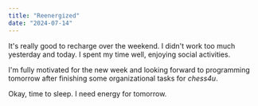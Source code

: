 ```yaml
---
title: "Reenergized"
date: "2024-07-14"
---
```


It's really good to recharge over the weekend. I didn't work too much yesterday and today. I spent my time well, enjoying social activities.

I'm fully motivated for the new week and looking forward to programming tomorrow after finishing some organizational tasks for _chess4u_.

Okay, time to sleep. I need energy for tomorrow.
